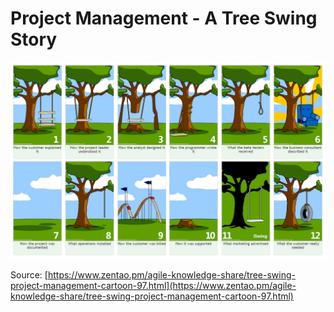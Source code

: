 # Project Management - A Tree Swing Story

![](../assets/tree-swing-story.png)

Source:
[https://www.zentao.pm/agile-knowledge-share/tree-swing-project-management-cartoon-97.html](https://www.zentao.pm/agile-knowledge-share/tree-swing-project-management-cartoon-97.html)

